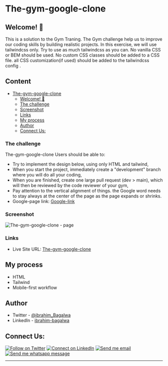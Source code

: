 # The-gym-google-clone

## Welcome! 👋

This is a solution to the Gym Traning. The Gym challenge help us to improve our coding skills by building realistic projects.
In this exercise, we will use tailwindcss only. Try to use as much tailwindcss as you can. No vanilla CSS or BEM should be used. No custom CSS classes should be added to a CSS file. all CSS customization(if used) should be added to the tailwindcss config .

## Content

- [The-gym-google-clone](#The-gym-google-clone)
  - [Welcome! 👋](#welcome)
  - [The challenge](#the-challenge)
  - [Screenshot](#screenshot)
  - [Links](#links)
  - [My process](#my-process)
  - [Author](#author)
  - [Connect Us:](#connect-us)

### The challenge

The-gym-google-clone
Users should be able to:

- Try to implement the design below, using only HTML and tailwind,
- When you start the project, immediately create a "development" branch where you will do all your coding,
- When you are finished, create one large pull request (dev > main), which will then be reviewed by the code reviewer of your gym,
- Pay attention to the vertical alignment of things. the Google word needs to stay always at the center of the page as the page expands or shrinks.
- Google-page link: [Google-link](https://www.google.com/)

### Screenshot

![The-gym-google-clone - page]()

### Links

- Live Site URL: [The-gym-google-clone]()

## My process

- HTML
- Tailwind
- Mobile-first workflow

## Author

- Twitter - [@ibrahim_Bagalwa](https://twitter.com/ibrahim_Bagalwa)
- LinkedIn - [ibrahim-bagalwa](https://www.linkedin.com/in/IbrahimBagalwa)

## Connect Us:

<p align="left">

[![Follow on Twitter](https://img.shields.io/badge/--twitter?label=Twitter&logo=Twitter&style=social)](https://twitter.com/ibrahim_Bagalwa) [![Connect on LinkedIn](https://img.shields.io/badge/--linkedin?label=LinkedIn&logo=LinkedIn&style=social)](https://www.linkedin.com/in/IbrahimBagalwa) [![Send me email](https://img.shields.io/badge/--gmail?label=Gmail&logo=Gmail&style=social)](mailto:bagmurhulaibrahim@gmail.com) [![Send me whatsapp message ](https://img.shields.io/badge/--whatsapp?label=Whatsapp&logo=Whatsapp&style=social)](+243971004914)

---

</p>
